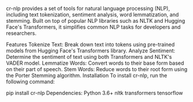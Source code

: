 cr-nlp provides a set of tools for natural language processing (NLP), including text tokenization, sentiment analysis, word lemmatization, and stemming. Built on top of popular NLP libraries such as NLTK and Hugging Face's Transformers, it simplifies common NLP tasks for developers and researchers.

Features
Tokenize Text: Break down text into tokens using pre-trained models from Hugging Face's Transformers library.
Analyze Sentiment: Determine the sentiment of text using both Transformers and NLTK's VADER model.
Lemmatize Words: Convert words to their base form based on their part of speech.
Stem Words: Reduce words to their root form using the Porter Stemming algorithm.
Installation
To install cr-nlp, run the following command:


pip install cr-nlp
Dependencies:
Python 3.6+
nltk
transformers
tensorflow

